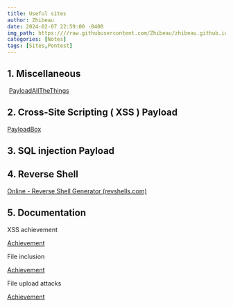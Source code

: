 ```yaml
---
title: Useful sites
author: Zhibeau
date: 2024-02-07 22:59:00 -0400
img_path: https:////raw.githubusercontent.com/Zhibeau/zhibeau.github.io/main/_posts/24_02_07/
categories: [Notes]
tags: [Sites,Pentest]
---
```


## 1. Miscellaneous

 [PayloadAllTheThings](https://github.com/swisskyrepo/PayloadsAllTheThings/blob/master/XSS%20Injection/README.md)

## 2. Cross-Site Scripting ( XSS ) Payload

[PayloadBox](https://github.com/payloadbox/xss-payload-list)

## 3. SQL injection Payload

## 4. Reverse Shell

[Online - Reverse Shell Generator (revshells.com)](https://www.revshells.com/)

## 5. Documentation

XSS achievement

[Achievement](https://academy.hackthebox.com/achievement/856459/103)

File inclusion

[Achievement](https://academy.hackthebox.com/achievement/856459/23)

File upload attacks

[Achievement](https://academy.hackthebox.com/achievement/856459/136)